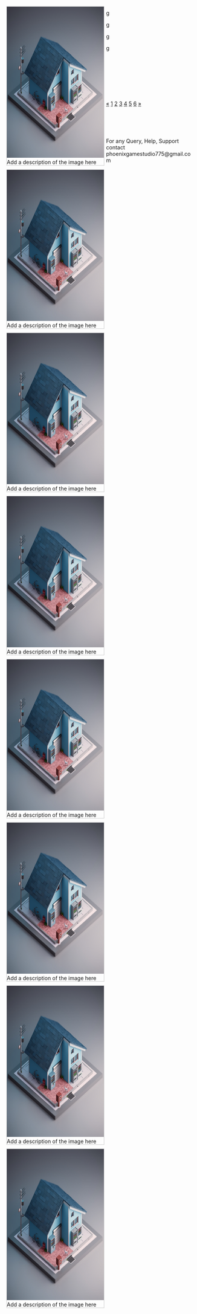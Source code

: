 <html>
<head>
<style>
div.gallery {
  margin: 5px;
  border: 1px solid #ccc;
  float: left;
  width: 257px;
}

div.gallery:hover {
  border: 1px solid #777;
}

div.gallery img {
  width: 100%;
  height: auto;
}

div.desc {
  font-size: 14px;
  padding: 15px;
  text-align: center;
}
  
.center {
  text-align: center;
}

.pagination {
  display: inline-block;
}

.pagination a {
  color: black;
  float: left;
  padding: 8px 16px;
  text-decoration: none;
  transition: background-color .3s;
  border: 1px solid #ddd;
  margin: 0 4px;
}

.pagination a.active {
  background-color: #4CAF50;
  color: white;
  border: 1px solid #4CAF50;
}

.pagination a:hover:not(.active) {background-color: #ddd;}
  
</style>
</head>
  
<body>
<div class="gallery">
  <a target="_blank" href="house1.jpg"><img src="house1.jpg" alt="Cinque Terre" width="600" height="400"></a>
  <div class="desc">Add a description of the image here</div></div>
  
<div class="gallery">
  <a target="_blank" href="house1.jpg">
    <img src="house1.jpg" alt="Forest" width="600" height="400"></a>
    <div class="desc">Add a description of the image here</div></div>

<div class="gallery">
  <a target="_blank" href="house1.jpg">
    <img src="house1.jpg" alt="Northern Lights" width="600" height="400"></a>
    <div class="desc">Add a description of the image here</div></div>
  <p>g</p>
  <p>g</p>
  <p>g</p>
  <p>g</p>
<div class="gallery">
  <a target="_blank" href="house1.jpg">
    <img src="house1.jpg" alt="Mountains" width="600" height="400"></a>
  <div class="desc">Add a description of the image here</div></div>
  
<div class="gallery">
  <a target="_blank" href="house1.jpg"><img src="house1.jpg" alt="Mountains" width="600" height="400"></a>
  <div class="desc">Add a description of the image here</div></div>
  
<div class="gallery">
  <a target="_blank" href="house1.jpg"><img src="house1.jpg" alt="Mountains" width="600" height="400"></a>
  <div class="desc">Add a description of the image here</div></div>
  
<div class="gallery">
  <a target="_blank" href="house1.jpg"><img src="house1.jpg" alt="Mountains" width="600" height="400"></a>
  <div class="desc">Add a description of the image here</div></div>
  
<div class="gallery">
  <a target="_blank" href="house1.jpg"><img src="house1.jpg" alt="Mountains" width="600" height="400"></a>
  <div class="desc">Add a description of the image here</div></div>  
  <p><br>
<br>
<br>
<br>
<br>
<br></p>
  <div class="center">
  <div class="pagination">
  <a href="#">&laquo;</a>
  <a href="#" class="active">1</a>
  <a href="#">2</a>
  <a href="#">3</a>
  <a href="#">4</a>
  <a href="#">5</a>
  <a href="#">6</a>
  <a href="#">&raquo;</a>
  </div>
</div>
  <br>
  <br>
  <br>
  <br>
  
  
</body>
</html>
<p>For any Query, Help, Support contact phoenixgamestudio775@gmail.com</p>

